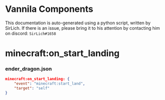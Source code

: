 # Vannila Components
This documentation is auto-generated using a python script, written by SirLich. If there is an issue, please bring it to his attention by contacting him on discord: `SirLich#1658`

# minecraft:on_start_landing
### ender_dragon.json
```JSON
minecraft:on_start_landing: {
    "event": "minecraft:start_land",
    "target": "self"
}
```

